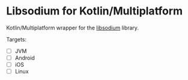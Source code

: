 # Libsodium for Kotlin/Multiplatform

Kotlin/Multiplatform wrapper for the [libsodium](https://github.com/jedisct1/libsodium) library.

Targets:

- [ ] JVM
- [ ] Android
- [ ] iOS
- [ ] Linux

